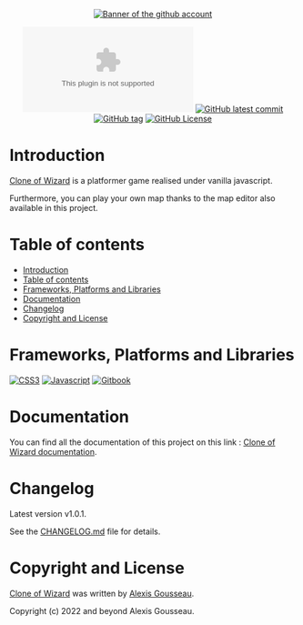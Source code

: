 <div align="center">

[![Banner of the github account](./resources/assets/images/github-visual.png)](https://clone-of-wizard.alexis-gousseau.com/)

[![Website test](https://img.shields.io/website-up-down-green-red/https/clone-of-wizard.alexis-gousseau.com?style=for-the-badge)](https://clone-of-wizard.alexis-gousseau.com)
[![GitHub latest commit](https://img.shields.io/github/last-commit/alexis-gss/clone-of-wizard/develop?color=5A718A&style=for-the-badge)](https://github.com/alexis-gss/clone-of-wizard/commit/master)
[![GitHub tag](https://img.shields.io/github/tag/alexis-gss/clone-of-wizard?style=for-the-badge&color=5A718A)](https://github.com/alexis-gss/clone-of-wizard/tags)
[![GitHub License](https://img.shields.io/github/license/alexis-gss/clone-of-wizard?color=5A718A&style=for-the-badge)](https://github.com/alexis-gss/clone-of-wizard/blob/master/LICENSE)

</div>

# Introduction
[Clone of Wizard](http://clone-of-wizard.alexis-gousseau.com/) is a platformer game realised under vanilla javascript.

Furthermore, you can play your own map thanks to the map editor also available in this project.

# Table of contents

- [Introduction](#introduction)
- [Table of contents](#table-of-contents)
- [Frameworks, Platforms and Libraries](#frameworks-platforms-and-libraries)
- [Documentation](#documentation)
- [Changelog](#changelog)
- [Copyright and License](#copyright-and-license)

# Frameworks, Platforms and Libraries
[![CSS3](https://img.shields.io/badge/CSS3-1572B6?style=for-the-badge&logo=css3&logoColor=white)](https://developer.mozilla.org/fr/docs/Web/CSS)
[![Javascript](https://img.shields.io/badge/JavaScript-323330?style=for-the-badge&logo=javascript&logoColor=F7DF1E)](https://developer.mozilla.org/fr/docs/Web/JavaScript)
[![Gitbook](https://img.shields.io/badge/GitBook-7B36ED?style=for-the-badge&logo=gitbook&logoColor=white)](https://www.gitbook.com/)

# Documentation

You can find all the documentation of this project on this link : [Clone of Wizard documentation](https://docs-clone-of-wizard.alexis-gousseau.com).

# Changelog

Latest version v1.0.1.

See the [CHANGELOG.md](CHANGELOG.md) file for details.

# Copyright and License

[Clone of Wizard](http://clone-of-wizard.alexis-gousseau.com/) was written by [Alexis Gousseau](https://github.com/alexis-gss).

Copyright (c) 2022 and beyond Alexis Gousseau.
